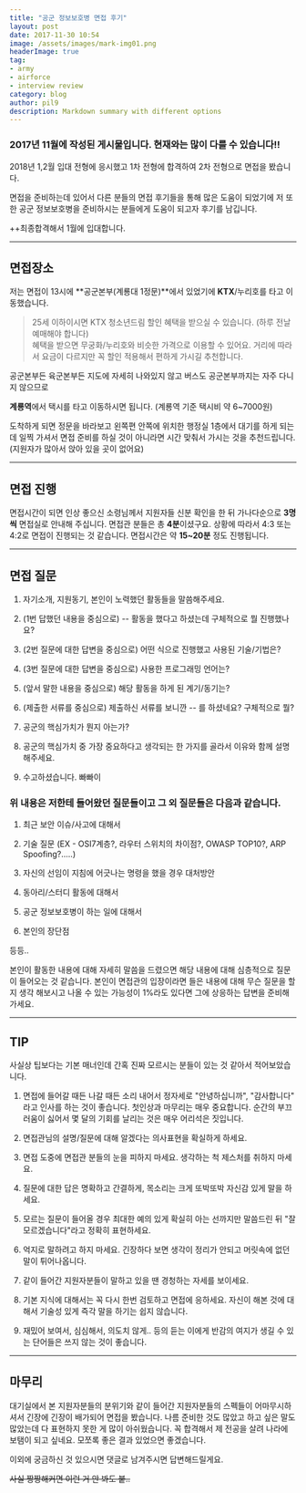 ```yaml
---
title: "공군 정보보호병 면접 후기"
layout: post
date: 2017-11-30 10:54
image: /assets/images/mark-img01.png
headerImage: true
tag:
- army
- airforce
- interview review
category: blog
author: pil9
description: Markdown summary with different options
---
```

### **2017년 11월에 작성된 게시물입니다. 현재와는 많이 다를 수 있습니다!!**

2018년 1,2월 입대 전형에 응시했고 1차 전형에 합격하여 2차 전형으로 면접을 봤습니다.

면접을 준비하는데 있어서 다른 분들의 면접 후기들을 통해 많은 도움이 되었기에
저 또한 공군 정보보호병을 준비하시는 분들에게 도움이 되고자 후기를 남깁니다.


++최종합격해서 1월에 입대합니다.

---

## **면접장소**

저는 면접이 13시에 **공군본부(계룡대 1정문)**에서 있었기에 **KTX**/누리호를 타고 이동했습니다.
>25세 이하이시면 KTX 청소년드림 할인 혜택을 받으실 수 있습니다. (하루 전날 예매해야 합니다)  
혜택을 받으면 무궁화/누리호와 비슷한 가격으로 이용할 수 있어요. 거리에 따라서 요금이 다르지만 꼭 할인 적용해서 편하게 가시길 추천합니다.

공군본부든 육군본부든 지도에 자세히 나와있지 않고 버스도 공군본부까지는 자주 다니지 않으므로

**계룡역**에서 택시를 타고 이동하시면 됩니다. (계룡역 기준 택시비 약 6~7000원)

도착하게 되면 정문을 바라보고 왼쪽편 안쪽에 위치한 행정실 1층에서 대기를 하게 되는데 일찍 가셔서 면접 준비를 하실 것이 아니라면 시간 맞춰서 가시는 것을 추천드립니다. (지원자가 많아서 앉아 있을 곳이 없어요)

---




## **면접 진행**

면접시간이 되면 인상 좋으신 소령님께서 지원자들 신분 확인을 한 뒤 가나다순으로 **3명씩** 면접실로 안내해 주십니다. 면접관 분들은 총 **4분**이셨구요. 상황에 따라서 4:3 또는 4:2로 면접이 진행되는 것 같습니다. 면접시간은 약 **15~20분** 정도 진행됩니다.


---

## **면접 질문**

1. 자기소개, 지원동기, 본인이 노력했던 활동들을 말씀해주세요.

2. (1번 답했던 내용을 중심으로) -- 활동을 했다고 하셨는데 구체적으로 뭘 진행했나요?

3. (2번 질문에 대한 답변을 중심으로) 어떤 식으로 진행했고 사용된 기술/기법은?

4. (3번 질문에 대한 답변을 중심으로) 사용한 프로그래밍 언어는?

5. (앞서 말한 내용을 중심으로) 해당 활동을 하게 된 계기/동기는?

6. (제출한 서류를 중심으로) 제출하신 서류를 보니깐 -- 를 하셨네요? 구체적으로 뭘?

7. 공군의 핵심가치가 뭔지 아는가?

8. 공군의 핵심가치 중 가장 중요하다고 생각되는 한 가지를 골라서 이유와 함께 설명해주세요.

9. 수고하셨습니다. 빠빠이


### **위 내용은 저한테 들어왔던 질문들이고 그 외 질문들은 다음과 같습니다.**


1. 최근 보안 이슈/사고에 대해서

2. 기술 질문 (EX - OSI7계층?, 라우터 스위치의 차이점?, OWASP TOP10?, ARP Spoofing?.....)

3. 자신의 선임이 지침에 어긋나는 명령을 했을 경우 대처방안

4. 동아리/스터디 활동에 대해서

5. 공군 정보보호병이 하는 일에 대해서

6. 본인의 장단점

등등..

본인이 활동한 내용에 대해 자세히 말씀을 드렸으면 해당 내용에 대해 심층적으로 질문이 들어오는 것 같습니다. 본인이 면접관의 입장이라면 들은 내용에 대해 무슨 질문을 할지 생각 해보시고 나올 수 있는 가능성이 1%라도 있다면 그에 상응하는 답변을 준비해 가세요.

---

## **TIP**

사실상 팁보다는 기본 매너인데 간혹 진짜 모르시는 분들이 있는 것 같아서 적어보았습니다.


1. 면접에 들어갈 때든 나갈 때든 소리 내어서 정자세로 "안녕하십니까", "감사합니다" 라고 인사를 하는 것이 좋습니다. 첫인상과 마무리는 매우 중요합니다. 순간의 부끄러움이 싫어서 몇 달의 기회를 날리는 것은 매우 어리석은 짓입니다.


2. 면접관님의 설명/질문에 대해 알겠다는 의사표현을 확실하게 하세요.


3. 면접 도중에 면접관 분들의 눈을 피하지 마세요. 생각하는 척 제스처를 취하지 마세요.


4. 질문에 대한 답은 명확하고 간결하게, 목소리는 크게 또박또박 자신감 있게 말을 하세요.


5. 모르는 질문이 들어올 경우 최대한 예의 있게 확실히 아는 선까지만 말씀드린 뒤 "잘 모르겠습니다"라고 정확히 표현하세요.


6. 억지로 말하려고 하지 마세요. 긴장하다 보면 생각이 정리가 안되고 머릿속에 없던 말이 튀어나옵니다.


7. 같이 들어간 지원자분들이 말하고 있을 땐 경청하는 자세를 보이세요.


8. 기본 지식에 대해서는 꼭 다시 한번 검토하고 면접에 응하세요. 자신이 해본 것에 대해서 기술성 있게 즉각 말을 하기는 쉽지 않습니다.


9. 재밌어 보여서, 심심해서, 의도치 않게.. 등의 듣는 이에게 반감의 여지가 생길 수 있는 단어들은 쓰지 않는 것이 좋습니다.


---
## **마무리**

대기실에서 본 지원자분들의 분위기와 같이 들어간 지원자분들의 스펙들이 어마무시하셔서 긴장에 긴장이 배가되어 면접을 봤습니다. 나름 준비한 것도 많았고 하고 싶은 말도 많았는데 다 표현하지 못한 게 많이 아쉬웠습니다. 꼭 합격해서 제 전공을 살려 나라에 보탬이 되고 싶네요. 모쪼록 좋은 결과 있었으면 좋겠습니다.


이외에 궁금하신 것 있으시면 댓글로 남겨주시면 답변해드릴게요.


~~사실 짱짱해커면 이런 거 안 봐도 붙..~~

